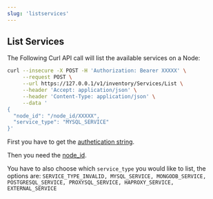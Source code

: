 ```yaml
---
slug: 'listservices'
---
```


## List Services

The Following Curl API call will list the available services on a Node:

```bash
curl --insecure -X POST -H 'Authorization: Bearer XXXXX' \
     --request POST \
     --url https://127.0.0.1/v1/inventory/Services/List \
     --header 'Accept: application/json' \
     --header 'Content-Type: application/json' \
     --data '
{
  "node_id": "/node_id/XXXXX",
  "service_type": "MYSQL_SERVICE"
}'
```

First you have to get the [authetication string](ref:authentication).

Then you need the [node_id](ref:listnodes).

You have to also choose which `service_type` you would like to list, the options are:
`SERVICE_TYPE_INVALID, MYSQL_SERVICE, MONGODB_SERVICE, POSTGRESQL_SERVICE, PROXYSQL_SERVICE, HAPROXY_SERVICE, EXTERNAL_SERVICE`


